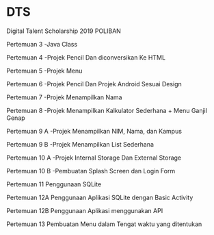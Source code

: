 # DTS
Digital Talent Scholarship 2019 POLIBAN

Pertemuan 3
-Java Class

Pertemuan 4
-Projek Pencil Dan diconversikan Ke HTML

Pertemuan 5
-Projek Menu

Pertemuan 6
-Projek Pencil Dan Projek Android Sesuai Design

Pertemuan 7
-Projek Menampilkan Nama

Pertemuan 8
-Projek Menampilkan Kalkulator Sederhana + Menu Ganjil Genap

Pertemuan 9 A
-Projek Menampilkan NIM, Nama, dan Kampus

Pertemuan 9 B
-Projek Menampilkan List Sederhana

Pertemuan 10 A
-Projek Internal Storage Dan External Storage

Pertemuan 10 B
-Pembuatan Splash Screen dan Login Form

Pertemuan 11
Penggunaan SQLite

Pertemuan 12A
Penggunaan Aplikasi SQLite dengan Basic Activity

Pertemuan 12B
Penggunaan Aplikasi menggunakan API

Pertemuan 13
Pembuatan Menu dalam Tengat waktu yang ditentukan